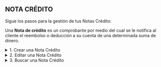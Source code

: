 ## **NOTA CRÉDITO**

Sigue los pasos para la gestión de tus Notas Crédito:  

Una **Nota de crédito** es un comprobante por medio del cual se le notifica al cliente el reembolso o deducción a su cuenta de una determinada suma de dinero.  

<details><summary class="text-primary">1. Crear una Nota Crédito</summary>
        <p>1.1  En la esquina inferior derecha, haz clic en <b>Boton + Rojo</b></p>
        <p>1.2 La Fecha Expedición y Fecha Vencimiento se cargan con la fecha del día. El No. de Factura es un consecutivo automático del sistema.</p>
        <p>Selecciona el vendedor y relaciona el cliente buscandolo por No. de documento o Nombre. Si el cliente es nuevo puedes crearlo desde el icono Rojo. Al guardar el Cliente se relaciona con la Nota Crédito actual.</p>
        <p>*Recuerda que puedes Buscar el Cliente o la Empresa por No. de Documento. (Selecciona el tipo de documento, digita el número de documento y haz clic en el icono de la lupa).</p>
        <p>1.3 En la pestaña <b>Productos y Servicios</b> busca los productos o servicios por Código o Nombre. Ajusta la Cantidad, % de IVA, % de descuento si es necesario. Haz clic en <b>Agregar</b>.</p>
        <p>1.4 En la pestaña de <b>Pagos y Abonos (F10)</b> agrega el pago digitando el valor recibido y seleccionando la Forma de pago. Haz clic en <b>Agregar</b>.</p>
        <p>1.5 Para finalizar cierra la ventana.</p>
        <p>*Puedes imprimir una Nota Crédito dando clic derecho sobre el Plan y opción <b>Imprimir</b>.</p>
        <p>*Puedes imprimir una Nota Crédito en tamaño media carta dando clic derecho sobre el Plan y opción <b>Vista Previa</b>.</p>
</details>

<details><summary class="text-primary">2. Editar una Nota Crédito</summary>
        <p>2.1 Haz clic derecho sobre la Nota Crédito y selecciona la opción <b>Editar</b>.</p>
        <p>2.2 Edita el Cliente si es necesario. Agrega o elimina productos o servicios. Agrega un pago o abono. Agregra una Nota u Observación.</p>
        <p>2.3 Haz clic en le bóton <b>Guardar</b>.</p>
</details>

<details><summary class="text-primary">3. Buscar una Nota Crédito</summary>
        <p>3.1 Haz clic en el icono <b>Buscar</b> (Accesos Directos).</p>
        <p>3.2 Digita la información en el campo por el que deseas buscar la Nota Crédito.</p>
        <p>3.4 Visualiza la información en la lista General de Notas Crédito.</p>
</details>